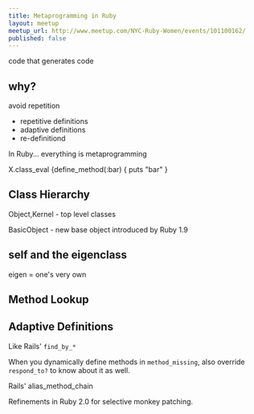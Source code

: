 ```yaml
---
title: Metaprogramming in Ruby
layout: meetup
meetup_url: http://www.meetup.com/NYC-Ruby-Women/events/101100162/
published: false
---
```

code that generates code

## why?

avoid repetition

- repetitive definitions
- adaptive definitions
- re-definitiond

In Ruby... everything is metaprogramming

X.class_eval {define_method(:bar) { puts "bar" }

## Class Hierarchy

Object,Kernel - top level classes

BasicObject - new base object introduced by Ruby 1.9

## self and the eigenclass

eigen = one's very own

## Method Lookup

## Adaptive Definitions

Like Rails' `find_by_*`

When you dynamically define methods in `method_missing`, also override `respond_to?` to know about it as well.

Rails' alias_method_chain

Refinements in Ruby 2.0 for selective monkey patching.

